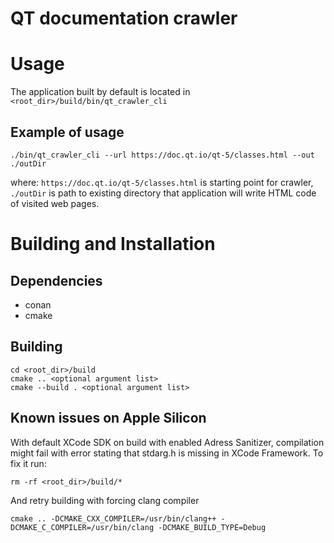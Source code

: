 # QT documentation crawler

# Usage
The application built by default is located in `<root_dir>/build/bin/qt_crawler_cli`

## Example of usage
```
./bin/qt_crawler_cli --url https://doc.qt.io/qt-5/classes.html --out ./outDir
```
where: `https://doc.qt.io/qt-5/classes.html` is starting point for crawler, `./outDir` is path to existing directory that application will write HTML code of visited web pages.

# Building and Installation
## Dependencies
* conan
* cmake

## Building
```
cd <root_dir>/build
cmake .. <optional argument list>
cmake --build . <optional argument list> 
```
## Known issues on Apple Silicon
With default XCode SDK on build with enabled Adress Sanitizer, compilation might fail with error stating that stdarg.h is missing in XCode Framework.
To fix it run:
```
rm -rf <root_dir>/build/*
```
And retry building with forcing clang compiler
```
cmake .. -DCMAKE_CXX_COMPILER=/usr/bin/clang++ -DCMAKE_C_COMPILER=/usr/bin/clang -DCMAKE_BUILD_TYPE=Debug
```
